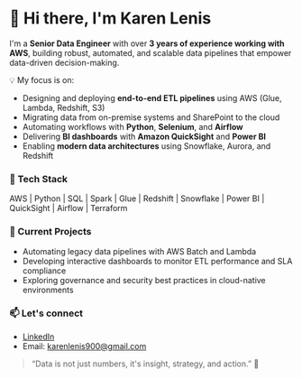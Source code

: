 # 👋 Hi there, I'm Karen Lenis

I'm a **Senior Data Engineer** with over **3 years of experience working with AWS**, building robust, automated, and scalable data pipelines that empower data-driven decision-making.

💡 My focus is on:
- Designing and deploying **end-to-end ETL pipelines** using AWS (Glue, Lambda, Redshift, S3)
- Migrating data from on-premise systems and SharePoint to the cloud
- Automating workflows with **Python**, **Selenium**, and **Airflow**
- Delivering **BI dashboards** with **Amazon QuickSight** and **Power BI**
- Enabling **modern data architectures** using Snowflake, Aurora, and Redshift

### 🔧 Tech Stack
AWS | Python | SQL | Spark | Glue | Redshift | Snowflake | Power BI | QuickSight | Airflow | Terraform

### 🚀 Current Projects
- Automating legacy data pipelines with AWS Batch and Lambda
- Developing interactive dashboards to monitor ETL performance and SLA compliance
- Exploring governance and security best practices in cloud-native environments

### 📫 Let's connect
- [LinkedIn](https://www.linkedin.com/in/karen-lenis-data-engineer/)
- Email: karenlenis900@gmail.com

> “Data is not just numbers, it's insight, strategy, and action.” 🚀
